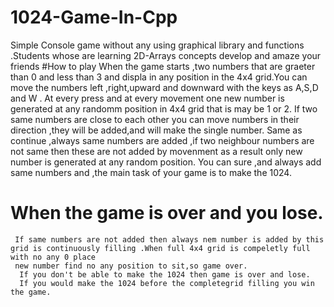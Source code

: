 # 1024-Game-In-Cpp
Simple Console game without any using graphical library and functions .Students whose are learning 2D-Arrays concepts develop and amaze your friends 
#How to play
   When the game starts ,two numbers that are graeter than 0 and less than 3 and displa in any position in the 4x4 grid.You can move the numbers left ,right,upward and downward 
   with the keys as A,S,D and W .
   At every press and at every movement one new number is generated at any randomm position in 4x4 grid that is may be 1 or 2.
   If two same numbers are close to each other you can move numbers in their direction ,they will be added,and will make the single number.
   Same as continue ,always same numbers are added ,if two neighbour numbers are not same then these are not added by movenment as a result only new number is generated
   at any random position.
   You can sure ,and always add same numbers and ,the main task of your game is to make the 1024.
  # When the game is over and you lose.
     If same numbers are not added then always nem number is added by this grid is continuously filling .When full 4x4 grid is compeletly full with no any 0 place
     new number find no any position to sit,so game over.
      If you don't be able to make the 1024 then game is over and lose.
      If you would make the 1024 before the completegrid filling you win the game.
